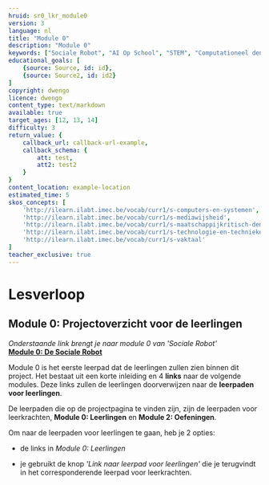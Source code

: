 ```yaml
---
hruid: sr0_lkr_module0
version: 3
language: nl
title: "Module 0"
description: "Module 0"
keywords: ["Sociale Robot", "AI Op School", "STEM", "Computationeel denken", "Grafisch programmeren"]
educational_goals: [
    {source: Source, id: id}, 
    {source: Source2, id: id2}
]
copyright: dwengo
licence: dwengo
content_type: text/markdown
available: true
target_ages: [12, 13, 14]
difficulty: 3
return_value: {
    callback_url: callback-url-example,
    callback_schema: {
        att: test,
        att2: test2
    }
}
content_location: example-location
estimated_time: 5
skos_concepts: [
    'http://ilearn.ilabt.imec.be/vocab/curr1/s-computers-en-systemen', 
    'http://ilearn.ilabt.imec.be/vocab/curr1/s-mediawijsheid', 
    'http://ilearn.ilabt.imec.be/vocab/curr1/s-maatschappijkritisch-denken', 
    'http://ilearn.ilabt.imec.be/vocab/curr1/s-technologie-en-technieken', 
    'http://ilearn.ilabt.imec.be/vocab/curr1/s-vaktaal'
]
teacher_exclusive: true
---
```


# Lesverloop
## Module 0: Projectoverzicht voor de leerlingen

*Onderstaande link brengt je naar module 0 van 'Sociale Robot'*<br>
[**Module 0: De Sociale Robot**](https://www.dwengo.org/learning-path.html?hruid=sr0_lln&language=nl&te=true&source_page=%2Fsocialrobot%2F&source_title=%20Sociale%20robot#sr0_lln_inleiding;nl;3 "Module 0")  

Module 0 is het eerste leerpad dat de leerlingen zullen zien binnen dit project. Het bestaat uit een korte inleiding en 4 **links** naar de volgende modules. Deze links zullen de leerlingen doorverwijzen naar de **leerpaden voor leerlingen**.

<div class="alert alert-box alert-success">
De leerpaden die op de projectpagina te vinden zijn, zijn de </strong>leerpaden voor leerkrachten</strong>,  <strong>Module 0: Leerlingen</strong> en <strong>Module 2: Oefeningen</strong>.

Om naar de leerpaden voor leerlingen te gaan, heb je 2 opties:<br>
<ul><li>de links in <em>Module 0: Leerlingen</em></li></ul>
<ul><li>je gebruikt de knop <em>'Link naar leerpad voor leerlingen'</em> die je terugvindt in het corresponderende leerpad voor leerkrachten.
</div>